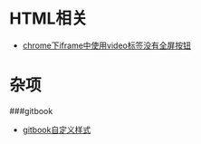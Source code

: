 # HTML相关
+ [chrome下iframe中使用video标签没有全屏按钮](./src/chrome下iframe中使用video标签没有全屏按钮.md "chrome下iframe中使用video标签没有全屏按钮")

# 杂项
###gitbook
+ [gitbook自定义样式](./src/gitbook自定义样式.md "gitbook自定义样式")
